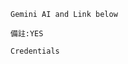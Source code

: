 

`Gemini AI and Link below`

``備註:YES``

```Credentials```

<!--

Warren Buffett
investflowers888@gmail.com

-->

<!--
https://gemini.google.com/app/a4f701ddf9c1568e?hl=zh-TW
-->




<!--
999
-->
